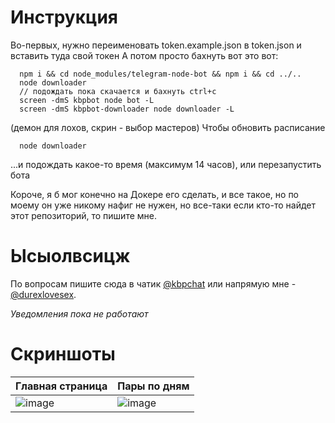 # Инструкция
Во-первых, нужно переименовать token.example.json в token.json и вставить туда свой токен
А потом просто бахнуть вот это вот:
```
  npm i && cd node_modules/telegram-node-bot && npm i && cd ../..
  node downloader
  // подождать пока скачается и бахнуть ctrl+c
  screen -dmS kbpbot node bot -L
  screen -dmS kbpbot-downloader node downloader -L
```
(демон для лохов, скрин - выбор мастеров)
Чтобы обновить расписание
```
  node downloader
```
...и подождать какое-то время (максимум 14 часов), или перезапустить бота

Короче, я б мог конечно на Докере его сделать, и все такое, но по моему он уже никому нафиг не нужен, но все-таки если кто-то найдет этот репозиторий, то пишите мне.

# Ысыолвсицж
По вопросам пишите сюда в чатик [@kbpchat](https://t.me/kbpchat) или напрямую мне - [@durexlovesex](https://t.me/durexlovesex).

*Уведомления пока не работают*

# Скриншоты

| Главная страница | Пары по дням |
| --- | --- |
| ![image](https://user-images.githubusercontent.com/2446589/64079453-5dd57b80-ccf0-11e9-8010-5ead292dbcb8.png) | ![image](https://user-images.githubusercontent.com/2446589/64079456-66c64d00-ccf0-11e9-86a1-a525274a84a6.png) |
